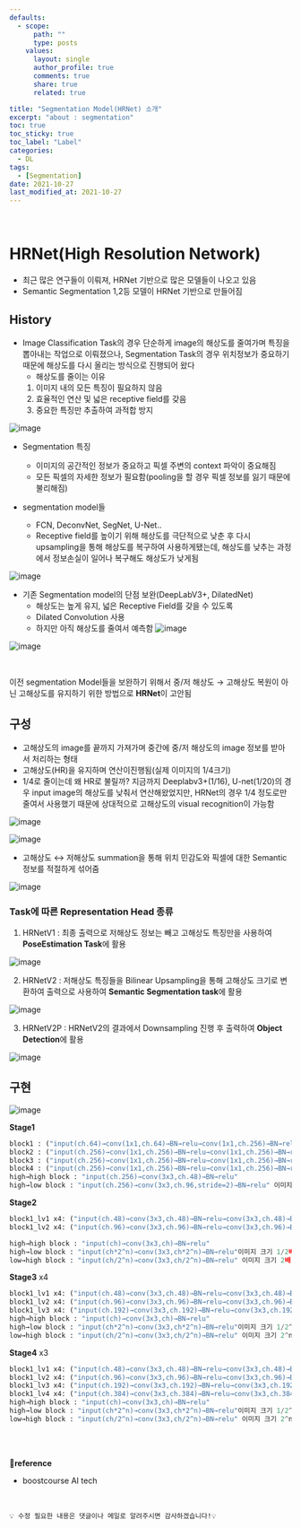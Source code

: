 ```yaml
---
defaults:
  - scope:
      path: ""
      type: posts
    values:
      layout: single
      author_profile: true
      comments: true
      share: true
      related: true

title: "Segmentation Model(HRNet) 소개"
excerpt: "about : segmentation"
toc: true
toc_sticky: true
toc_label: "Label"
categories:
  - DL
tags:
  - [Segmentation]
date: 2021-10-27
last_modified_at: 2021-10-27
---
```


<br>

# HRNet(High Resolution Network)

- 최근 많은 연구들이 이뤄져, HRNet 기반으로 많은 모델들이 나오고 있음
- Semantic Segmentation 1,2등 모델이 HRNet 기반으로 만들어짐

## History

- Image Classification Task의 경우 단순하게 image의 해상도를 줄여가며 특징을 뽑아내는 작업으로 이뤄졌으나, Segmentation Task의 경우 위치정보가 중요하기 때문에 해상도를 다시 올리는 방식으로 진행되어 왔다
    - 해상도를 줄이는 이유
    1. 이미지 내의 모든 특징이 필요하지 않음
    2. 효율적인 연산 및 넓은 receptive field를 갖음
    3. 중요한 특징만 추출하여 과적합 방지

![image](https://user-images.githubusercontent.com/77658029/138817077-d66e9c32-d737-46ef-ad3f-15ce67b5170d.png)

- Segmentation 특징
    - 이미지의 공간적인 정보가 중요하고 픽셀 주변의 context 파악이 중요해짐
    - 모든 픽셀의 자세한 정보가 필요함(pooling을 할 경우 픽셀 정보를 잃기 때문에 불리해짐)
    
- segmentation model들
    - FCN, DeconvNet, SegNet, U-Net..
    - Receptive field를 높이기 위해 해상도를 극단적으로 낮춘 후 다시 upsampling을 통해 해상도를 복구하여 사용하게됐는데, 해상도를 낮추는 과정에서 정보손실이 일어나 복구해도 해상도가 낮게됨

![image](https://user-images.githubusercontent.com/77658029/138817737-a2600767-2b69-4770-8a13-99d38014c721.png)

- 기존 Segmentation model의 단점 보완(DeepLabV3+, DilatedNet)
    - 해상도는 높게 유지, 넓은 Receptive Field를 갖을 수 있도록
    - Dilated Convolution 사용
    - 하지만 아직 해상도를 줄여서 예측함
![image](https://user-images.githubusercontent.com/77658029/138818258-90853a7f-9645-4b28-816d-6d87b6a317be.png)

![image](https://user-images.githubusercontent.com/77658029/138818332-5ebbfbe7-de1d-43fb-9358-894bc9e55fbd.png)

<br>

이전 segmentation Model들을 보완하기 위해서 중/저 해상도 → 고해상도 복원이 아닌 고해상도를 유지하기 위한 방법으로 **HRNet**이 고안됨


## 구성

- 고해상도의 image를 끝까지 가져가며 중간에 중/저 해상도의 image 정보를 받아서 처리하는 형태
- 고해상도(HR)을 유지하며 연산이진행됨(실제 이미지의 1/4크기)
- 1/4로 줄이는데 왜 HR로 불릴까?
    지금까지 Deeplabv3+(1/16), U-net(1/20)의 경우 input image의 해상도를 낮춰서 연산해왔었지만, HRNet의 경우 1/4 정도로만 줄여서 사용했기 때문에 상대적으로 고해상도의 visual recognition이 가능함

![image](https://user-images.githubusercontent.com/77658029/138811011-ce5fd465-564e-4eae-ac00-b2e5ae260803.png)

![image](https://user-images.githubusercontent.com/77658029/138811184-1b8bbb4a-7987-4aee-b6ba-e7ef334986b7.png)

- 고해상도 ↔ 저해상도 summation을 통해 위치 민감도와 픽셀에 대한 Semantic 정보를 적절하게 섞어줌

![image](https://user-images.githubusercontent.com/77658029/138819742-eab02202-52a4-4d1d-b5f7-296d2e3b1910.png)

### Task에 따른 Representation Head 종류

1. HRNetV1 : 최종 출력으로 저해상도 정보는 빼고 고해상도 특징만을 사용하여 **PoseEstimation Task**에 활용

![image](https://user-images.githubusercontent.com/77658029/138820102-1b797b9a-875b-48f6-88b1-84fbdf8f066c.png)

2. HRNetV2 : 저해상도 특징들을 Bilinear Upsampling을 통해 고해상도 크기로 변환하여 출력으로 사용하여 **Semantic Segmentation task**에 활용

![image](https://user-images.githubusercontent.com/77658029/138820230-b9e0753f-53f8-4fbc-a95a-09484a174286.png)


3. HRNetV2P : HRNetV2의 결과에서 Downsampling 진행 후 출력하여 **Object Detection**에 활용 

![image](https://user-images.githubusercontent.com/77658029/138820404-eb7fa9a8-f209-4f03-9006-96971356500d.png)

## 구현

![image](https://user-images.githubusercontent.com/77658029/138908071-794bb01a-81c6-4f4c-ae84-0bf712c308fe.png)

**Stage1**
```python
block1 : ("input(ch.64)→conv(1x1,ch.64)→BN→relu→conv(1x1,ch.256)→BN→relu→conv(1x1)→BN" + "input(ch.64)→conv(1x1,ch.256)→BN")→relu 
block2 : ("input(ch.256)→conv(1x1,ch.256)→BN→relu→conv(1x1,ch.256)→BN→relu→conv(1x1)→BN" + "input(ch.256)")→relu
block3 : ("input(ch.256)→conv(1x1,ch.256)→BN→relu→conv(1x1,ch.256)→BN→relu→conv(1x1)→BN" + "input(ch.256)")→relu    
block4 : ("input(ch.256)→conv(1x1,ch.256)→BN→relu→conv(1x1,ch.256)→BN→relu→conv(1x1)→BN" + "input(ch.256)")→relu
high→high block : "input(ch.256)→conv(3x3,ch.48)→BN→relu"
high→low block : "input(ch.256)→conv(3x3,ch.96,stride=2)→BN→relu" 이미지 크기 1/2
```

**Stage2**
```python
block1_lv1 x4: ("input(ch.48)→conv(3x3,ch.48)→BN→relu→conv(3x3,ch.48)→BN" + "input(ch.48)")→relu
block1_lv2 x4: ("input(ch.96)→conv(3x3,ch.96)→BN→relu→conv(3x3,ch.96)→BN" + "input(ch.96)")→relu 

high→high block : "input(ch)→conv(3x3,ch)→BN→relu"
high→low block : "input(ch*2^n)→conv(3x3,ch*2^n)→BN→relu"이미지 크기 1/2배
low→high block : "input(ch/2^n)→conv(3x3,ch/2^n)→BN→relu" 이미지 크기 2배
```

**Stage3** x4
```python
block1_lv1 x4: ("input(ch.48)→conv(3x3,ch.48)→BN→relu→conv(3x3,ch.48)→BN" + "input(ch.48)")→relu
block1_lv2 x4: ("input(ch.96)→conv(3x3,ch.96)→BN→relu→conv(3x3,ch.96)→BN" + "input(ch.96)")→relu 
block1_lv3 x4: ("input(ch.192)→conv(3x3,ch.192)→BN→relu→conv(3x3,ch.192)→BN" + "input(ch.192)")→relu 
high→high block : "input(ch)→conv(3x3,ch)→BN→relu"
high→low block : "input(ch*2^n)→conv(3x3,ch*2^n)→BN→relu"이미지 크기 1/2^n배
low→high block : "input(ch/2^n)→conv(3x3,ch/2^n)→BN→relu" 이미지 크기 2^n배
```

**Stage4** x3
```python
block1_lv1 x4: ("input(ch.48)→conv(3x3,ch.48)→BN→relu→conv(3x3,ch.48)→BN" + "input(ch.48)")→relu 
block1_lv2 x4: ("input(ch.96)→conv(3x3,ch.96)→BN→relu→conv(3x3,ch.96)→BN" + "input(ch.96)")→relu 
block1_lv3 x4: ("input(ch.192)→conv(3x3,ch.192)→BN→relu→conv(3x3,ch.192)→BN" + "input(ch.192)")→relu 
block1_lv4 x4: ("input(ch.384)→conv(3x3,ch.384)→BN→relu→conv(3x3,ch.384)→BN" + "input(ch.384)")→relu 
high→high block : "input(ch)→conv(3x3,ch)→BN→relu"
high→low block : "input(ch*2^n)→conv(3x3,ch*2^n)→BN→relu"이미지 크기 1/2^n배
low→high block : "input(ch/2^n)→conv(3x3,ch/2^n)→BN→relu" 이미지 크기 2^n배
```


<br><br>

**📌reference**
- boostcourse AI tech

<br>

```
💡 수정 필요한 내용은 댓글이나 메일로 알려주시면 감사하겠습니다!💡 
```
